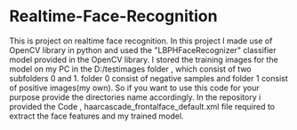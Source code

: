 # Realtime-Face-Recognition
This is project on realtime face recognition. In this project I made use of OpenCV library in python and used the  "LBPHFaceRecognizer"  classifier model provided in the OpenCV library. I stored the training images for the model on my PC in the D:/testimages folder , which consist of two subfolders 0 and 1. folder  0 consist of negative samples and folder 1 consist of positive images(my own). So if you want to use this code for your purpose provide the directories name accordingly.
In the repository i provided the Code , haarcascade_frontalface_default.xml file required to extract the face features and my trained model.
